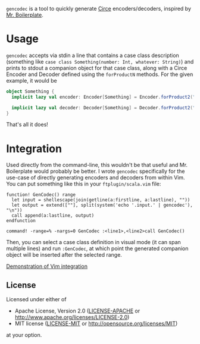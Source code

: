 `gencodec` is a tool to quickly generate [Circe](https://circe.github.io/circe/) encoders/decoders, inspired by [Mr. Boilerplate](https://japgolly.github.io/mr.boilerplate/).

# Usage

`gencodec` accepts via stdin a line that contains a case class description (something like `case class Something(number: Int, whatever: String)`) and prints to stdout a companion object for that case class, along with a Circe Encoder and Decoder defined using the `forProductN` methods. For the given example, it would be
```scala
object Something {
  implicit lazy val encoder: Encoder[Something] = Encoder.forProduct2("number", "whatever")(a => (a.number, a.whatever))

  implicit lazy val decoder: Decoder[Something] = Decoder.forProduct2("number", "whatever")(Something.apply)
}
```

That's all it does!

# Integration

Used directly from the command-line, this wouldn't be that useful and Mr. Boilerplate would probably be better. I wrote `gencodec` specifically for the use-case of directly generating encoders and decoders from within Vim. You can put something like this in your `ftplugin/scala.vim` file:

```vim
function! GenCodec() range
  let input = shellescape(join(getline(a:firstline, a:lastline), ""))
  let output = extend([""], split(system('echo '.input.' | gencodec'), "\n"))
  call append(a:lastline, output)
endfunction

command! -range=% -nargs=0 GenCodec :<line1>,<line2>call GenCodec()
```

Then, you can select a case class definition in visual mode (it can span multiple lines) and run `:GenCodec`, at which point the generated companion object will be inserted after the selected range.

[Demonstration of Vim integration](https://asciinema.org/a/VDWBRblQ4K8BZhqb0uMh3rsdS)

## License

Licensed under either of

 * Apache License, Version 2.0
   ([LICENSE-APACHE](LICENSE-APACHE) or http://www.apache.org/licenses/LICENSE-2.0)
 * MIT license
   ([LICENSE-MIT](LICENSE-MIT) or http://opensource.org/licenses/MIT)

at your option.
